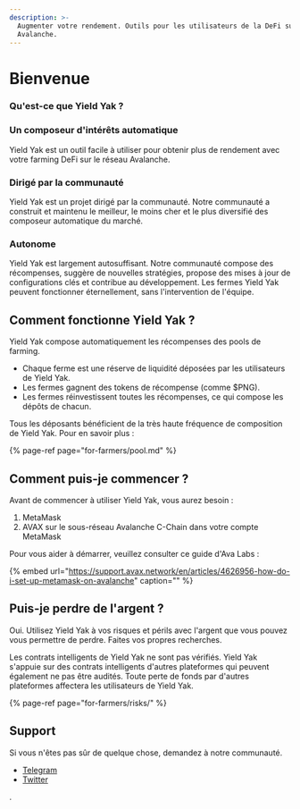 ```yaml
---
description: >-
  Augmenter votre rendement. Outils pour les utilisateurs de la DeFi sur
  Avalanche.
---
```


# Bienvenue

### **Qu'est-ce que Yield Yak ?** 

### Un composeur d'intérêts automatique

Yield Yak est un outil facile à utiliser pour obtenir plus de rendement avec votre farming DeFi sur le réseau Avalanche.

### Dirigé par la communauté

Yield Yak est un projet dirigé par la communauté. Notre communauté a construit et maintenu le meilleur, le moins cher et le plus diversifié des composeur automatique du marché.

### Autonome

Yield Yak est largement autosuffisant. Notre communauté compose des récompenses, suggère de nouvelles stratégies, propose des mises à jour de configurations clés et contribue au développement. Les fermes Yield Yak peuvent fonctionner éternellement, sans l'intervention de l'équipe.

## Comment fonctionne Yield Yak ?

Yield Yak compose automatiquement les récompenses des pools de farming.

* Chaque ferme est une réserve de liquidité déposées par les utilisateurs de Yield Yak.
* Les fermes gagnent des tokens de récompense \(comme $PNG\).
* Les fermes réinvestissent toutes les récompenses, ce qui compose les dépôts de chacun.

Tous les déposants bénéficient de la très haute fréquence de composition de Yield Yak. Pour en savoir plus :

{% page-ref page="for-farmers/pool.md" %}

## Comment puis-je commencer ?

Avant de commencer à utiliser Yield Yak, vous aurez besoin :

1. MetaMask
2. AVAX sur le sous-réseau Avalanche C-Chain dans votre compte MetaMask

Pour vous aider à démarrer, veuillez consulter ce guide d'Ava Labs :

{% embed url="https://support.avax.network/en/articles/4626956-how-do-i-set-up-metamask-on-avalanche" caption="" %}

## Puis-je perdre de l'argent ?

Oui. Utilisez Yield Yak à vos risques et périls avec l'argent que vous pouvez vous permettre de perdre. Faites vos propres recherches.

Les contrats intelligents de Yield Yak ne sont pas vérifiés. Yield Yak s'appuie sur des contrats intelligents d'autres plateformes qui peuvent également ne pas être audités. Toute perte de fonds par d'autres plateformes affectera les utilisateurs de Yield Yak.

{% page-ref page="for-farmers/risks/" %}

## Support

Si vous n'êtes pas sûr de quelque chose, demandez à notre communauté.

* [Telegram](https://t.me/yieldyak)
* [Twitter](https://twitter.com/yieldyak_)

.


